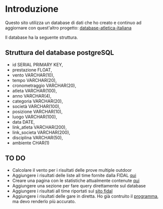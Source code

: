# Introduzione 
Questo sito utilizza un database di dati che ho creato e continuo ad aggiornare
con quest'altro progetto:
[database-atletica-italiana](https://github.com/F-Depi/database-atletica-italiana)

Il database ha la seguente struttura.

## Struttura del database postgreSQL
 - id SERIAL PRIMARY KEY,
 - prestazione FLOAT,
 - vento VARCHAR(10),
 - tempo VARCHAR(20),
 - cronometraggio VARCHAR(20),
 - atleta VARCHAR(100),
 - anno VARCHAR(4),
 - categoria VARCHAR(20),
 - società VARCHAR(100),
 - posizione VARCHAR(10),
 - luogo VARCHAR(100),
 - data DATE,
 - link_atleta VARCHAR(200),
 - link_societa VARCHAR(200),
 - disciplina VARCHAR(50),
 - ambiente CHAR(1)

## TO DO
 - Calcolare il vento per i risultati delle prove multiple outdoor
 - Aggiungere i risultati delle liste all time fornite dalla FIDAL 
 [qui](https://www.fidal.it/content/Statistiche/25404)
 - Creare una pagina con le statistiche attualmente contenute 
 [qui](https://github.com/F-Depi/database-atletica-italiana/tree/main/statistiche)
 - Aggiungere una sezione per fare query direttamente sul database
 - Aggiungere i risultati all time riportati sul
 [sito fidal](https://www.fidal.it/content/Statistiche/25404)
 - Aggiungere i risultati delle gare in diretta. Ho già contruito il
 [programma](https://github.com/F-Depi/AtleticaDB-live),
 ma devo renderlo più accurato.
